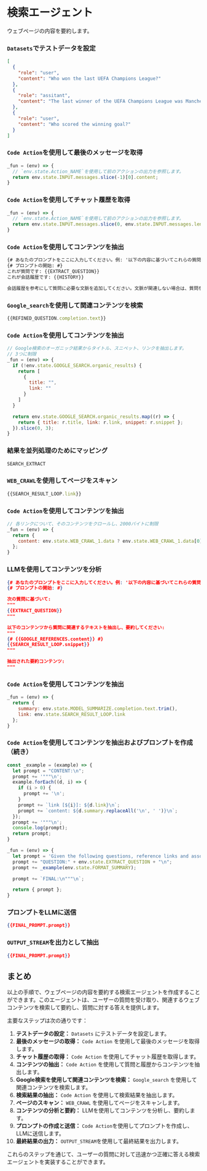 # 検索エージェント

ウェブページの内容を要約します。

### `Datasets`でテストデータを設定

```json
[
  {
    "role": "user",
    "content": "Who won the last UEFA Champions League?"
  },
  {
    "role": "assitant",
    "content": "The last winner of the UEFA Champions League was Manchester City in the 2022-23 season. This was their first title in the competition. Real Madrid holds the record for the most victories in the Champions League, having won it 14 times [0][1]."
  },
  {
    "role": "user",
    "content": "Who scored the winning goal?"
  }
]
```

### `Code Action`を使用して最後のメッセージを取得

```javascript
_fun = (env) => {
  // `env.state.Action_NAME`を使用して前のアクションの出力を参照します。
  return env.state.INPUT.messages.slice(-1)[0].content;
}
```

### `Code Action`を使用してチャット履歴を取得

```javascript
_fun = (env) => {
  // `env.state.Action_NAME`を使用して前のアクションの出力を参照します。
  return env.state.INPUT.messages.slice(0, env.state.INPUT.messages.length - 1).map((m) => m.content).join("\n");
}
```

### `Code Action`を使用してコンテンツを抽出

```txt
{# あなたのプロンプトをここに入力してください。例: '以下の内容に基づいてこれらの質問に答えてください。' #}
{# プロンプトの開始: #}
これが質問です: {{EXTRACT_QUESTION}}
これが会話履歴です: {{HISTORY}}

会話履歴を参考にして質問に必要な文脈を追加してください。文脈が関連しない場合は、質問を変更しないでください。ここで質問を与えてください:
```

### `Google_search`を使用して関連コンテンツを検索
```javascript
{{REFINED_QUESTION.completion.text}}
```

### `Code Action`を使用してコンテンツを抽出

```javascript
// Google検索のオーガニック結果からタイトル、スニペット、リンクを抽出します。
// 3つに制限
_fun = (env) => {
  if (!env.state.GOOGLE_SEARCH.organic_results) {
    return [
      {
        title: "",
        link: ""
      }
    ]
  }

  return env.state.GOOGLE_SEARCH.organic_results.map((r) => {
    return { title: r.title, link: r.link, snippet: r.snippet };
  }).slice(0, 3);
}
```

### 結果を並列処理のためにマッピング

```javascript
SEARCH_EXTRACT
```

### `WEB_CRAWL`を使用してページをスキャン
```javascript
{{SEARCH_RESULT_LOOP.link}}
```

### `Code Action`を使用してコンテンツを抽出
```javascript
// 各リンクについて、そのコンテンツをクロールし、2000バイトに制限
_fun = (env) => {
  return {
    content: env.state.WEB_CRAWL_1.data ? env.state.WEB_CRAWL_1.data[0].results[0].text.slice(0, 2000) : "",
  };
}
```

### LLMを使用してコンテンツを分析
```json
{# あなたのプロンプトをここに入力してください。例: '以下の内容に基づいてこれらの質問に答えてください。' #}
{# プロンプトの開始: #}

次の質問に基づいて:
"""
{{EXTRACT_QUESTION}}
"""

以下のコンテンツから質問に関連するテキストを抽出し、要約してください:
"""
{# {{GOOGLE_REFERENCES.content}} #}
{{SEARCH_RESULT_LOOP.snippet}}
"""

抽出された要約コンテンツ:
"""
```

### `Code Action`を使用してコンテンツを抽出
```javascript
_fun = (env) => {
  return {
    summary: env.state.MODEL_SUMMARIZE.completion.text.trim(),
    link: env.state.SEARCH_RESULT_LOOP.link
  };
}
```

### `Code Action`を使用してコンテンツを抽出およびプロンプトを作成（続き）

```javascript
const _example = (example) => {
  let prompt = "CONTENT:\n";
  prompt += '"""\n';
  example.forEach((d, i) => {
    if (i > 0) {
      prompt += '\n';
    }
    prompt += `link [${i}]: ${d.link}\n`;
    prompt += `content: ${d.summary.replaceAll('\n', ' ')}\n`;
  });
  prompt += '"""\n';
  console.log(prompt);
  return prompt;
}

_fun = (env) => {
  let prompt = 'Given the following questions, reference links and associated content, create a final answer with references. If some of answer can be formatted in table format, format in table format. Answer should be accurate and concise. \n\n Never tell me "As a language model ..." or "As an artificial intelligence...", I already know you are a LLM. Just tell me the answer. \n\n';
  prompt += "QUESTION:" + env.state.EXTRACT_QUESTION + "\n";
  prompt += _example(env.state.FORMAT_SUMMARY);

  prompt += `FINAL:\n"""\n`;

  return { prompt };
}
```

### プロンプトをLLMに送信
```json
{{FINAL_PROMPT.prompt}}
```

### `OUTPUT_STREAM`を出力として抽出
```json
{{FINAL_PROMPT.prompt}}
```

## まとめ

以上の手順で、ウェブページの内容を要約する検索エージェントを作成することができます。このエージェントは、ユーザーの質問を受け取り、関連するウェブコンテンツを検索して要約し、質問に対する答えを提供します。

主要なステップは次の通りです：

1. **テストデータの設定：** `Datasets` にテストデータを設定します。
2. **最後のメッセージの取得：** `Code Action` を使用して最後のメッセージを取得します。
3. **チャット履歴の取得：** `Code Action` を使用してチャット履歴を取得します。
4. **コンテンツの抽出：** `Code Action` を使用して質問と履歴からコンテンツを抽出します。
5. **Google検索を使用して関連コンテンツを検索：** `Google_search` を使用して関連コンテンツを検索します。
6. **検索結果の抽出：** `Code Action` を使用して検索結果を抽出します。
7. **ページのスキャン：** `WEB_CRAWL` を使用してページをスキャンします。
8. **コンテンツの分析と要約：** LLMを使用してコンテンツを分析し、要約します。
9. **プロンプトの作成と送信：** `Code Action`を使用してプロンプトを作成し、LLMに送信します。
10. **最終結果の出力：** `OUTPUT_STREAM`を使用して最終結果を出力します。

これらのステップを通じて、ユーザーの質問に対して迅速かつ正確に答える検索エージェントを実装することができます。